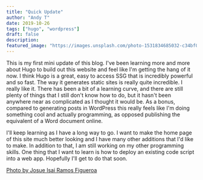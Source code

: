```yaml
---
title: "Quick Update"
author: "Andy T"
date: 2019-10-26
tags: ["hugo", "wordpress"]
draft: false
description:
featured_image: "https://images.unsplash.com/photo-1531834685032-c34bf0d84c77?ixlib=rb-1.2.1&ixid=eyJhcHBfaWQiOjEyMDd9&auto=format&fit=crop&w=967&h=300"
---
```


This is my first mini update of this blog. I've been learning more and more about Hugo to build out this website and feel like I'm getting the hang of it now. I think Hugo
is a great, easy to access SSG that is incredibly powerful and so fast. The way
it generates static sites is really quite incredible. I really like it. There has
been a bit of a learning curve, and there are still plenty of things that I
still don't know how to do, but it hasn't been anywhere near as complicated as
I thought it would be. As a bonus, compared to generating posts in WordPress
this really feels like I'm doing something cool and actually programming,
as opposed publishing the equivalent of a Word document online.

I'll keep learning as I have a long way to go. I want to make the home page of
this site much better looking and I have many other additions that I'd like to
make. In addition to that, I am still working on my other programming skills.
One thing that I want to learn is how to deploy an existing code script
into a web app. Hopefully I'll get to do that soon.

[Photo by Josue Isai Ramos Figueroa](https://unsplash.com/photos/qvBYnMuNJ9A)
